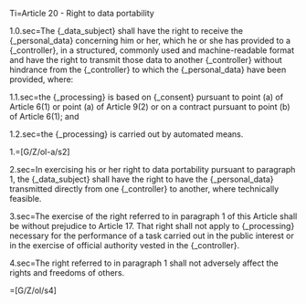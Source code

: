 
Ti=Article 20 - Right to data portability

1.0.sec=The {_data_subject} shall have the right to receive the {_personal_data} concerning him or her, which he or she has provided to a {_controller}, in a structured, commonly used and machine-readable format and have the right to transmit those data to another {_controller} without hindrance from the {_controller} to which the {_personal_data} have been provided, where:

1.1.sec=the {_processing} is based on {_consent} pursuant to point (a) of Article 6(1) or point (a) of Article 9(2) or on a contract pursuant to point (b) of Article 6(1); and

1.2.sec=the {_processing} is carried out by automated means.

1.=[G/Z/ol-a/s2]

2.sec=In exercising his or her right to data portability pursuant to paragraph 1, the {_data_subject} shall have the right to have the {_personal_data} transmitted directly from one {_controller} to another, where technically feasible.

3.sec=The exercise of the right referred to in paragraph 1 of this Article shall be without prejudice to Article 17. That right shall not apply to {_processing} necessary for the performance of a task carried out in the public interest or in the exercise of official authority vested in the {_controller}.

4.sec=The right referred to in paragraph 1 shall not adversely affect the rights and freedoms of others.

=[G/Z/ol/s4]
